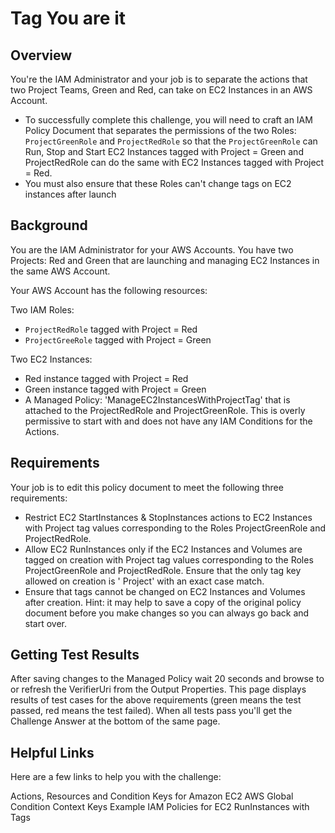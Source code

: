 # Tag You are it

## Overview

You're the IAM Administrator and your job is to separate the actions that two Project Teams, Green and Red, can take on
EC2 Instances in an AWS Account.

* To successfully complete this challenge, you will need to craft an IAM Policy Document that separates the permissions
  of
  the two Roles: `ProjectGreenRole` and `ProjectRedRole` so that the `ProjectGreenRole` can Run,
  Stop and Start EC2 Instances tagged with Project = Green and ProjectRedRole can do the same with EC2 Instances tagged
  with Project = Red.
* You must also ensure that these Roles can't change tags on EC2 instances after launch

## Background

You are the IAM Administrator for your AWS Accounts. You have two Projects: Red and Green that are launching and
managing EC2 Instances in the same AWS Account.

Your AWS Account has the following resources:

Two IAM Roles:

* `ProjectRedRole` tagged with Project = Red
* `ProjectGreeRole` tagged with Project = Green

Two EC2 Instances:

* Red instance tagged with Project = Red
* Green instance tagged with Project = Green
* A Managed Policy: 'ManageEC2InstancesWithProjectTag' that is attached to the ProjectRedRole and ProjectGreenRole. This
  is overly permissive to start with and does not have any IAM Conditions for the Actions.

## Requirements

Your job is to edit this policy document to meet the following three requirements:

* Restrict EC2 StartInstances & StopInstances actions to EC2 Instances with Project tag values corresponding to the
  Roles
  ProjectGreenRole and ProjectRedRole.
* Allow EC2 RunInstances only if the EC2 Instances and Volumes are tagged on creation with Project tag values
  corresponding to the Roles ProjectGreenRole and ProjectRedRole. Ensure that the only tag key allowed on creation is '
  Project' with an exact case match.
* Ensure that tags cannot be changed on EC2 Instances and Volumes after creation.
  Hint: it may help to save a copy of the original policy document before you make changes so you can always go back and
  start over.

## Getting Test Results

After saving changes to the Managed Policy wait 20 seconds and browse to or refresh the VerifierUri from the Output
Properties. This page displays results of test cases for the above requirements (green means the test passed, red means
the test failed). When all tests pass you'll get the Challenge Answer at the bottom of the same page.

## Helpful Links
Here are a few links to help you with the challenge:

Actions, Resources and Condition Keys for Amazon EC2
AWS Global Condition Context Keys
Example IAM Policies for EC2 RunInstances with Tags